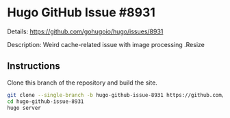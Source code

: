 # Hugo GitHub Issue #8931

Details: <https://github.com/gohugoio/hugo/issues/8931>

Description: Weird cache-related issue with image processing .Resize

## Instructions

Clone this branch of the repository and build the site.

```bash
git clone --single-branch -b hugo-github-issue-8931 https://github.com/jmooring/hugo-testing hugo-github-issue-8931
cd hugo-github-issue-8931
hugo server
```
